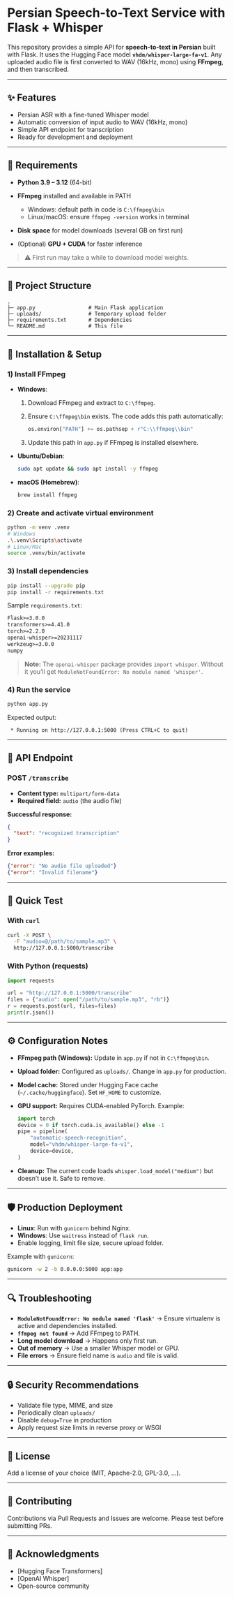 # Persian Speech-to-Text Service with Flask + Whisper

This repository provides a simple API for **speech-to-text in Persian** built with Flask. It uses the Hugging Face model **`vhdm/whisper-large-fa-v1`**. Any uploaded audio file is first converted to WAV (16kHz, mono) using **FFmpeg**, and then transcribed.

---

## ✨ Features

* Persian ASR with a fine-tuned Whisper model
* Automatic conversion of input audio to WAV (16kHz, mono)
* Simple API endpoint for transcription
* Ready for development and deployment

---

## 🧰 Requirements

* **Python 3.9 – 3.12** (64-bit)
* **FFmpeg** installed and available in PATH

  * Windows: default path in code is `C:\ffmpeg\bin`
  * Linux/macOS: ensure `ffmpeg -version` works in terminal
* **Disk space** for model downloads (several GB on first run)
* (Optional) **GPU + CUDA** for faster inference

> ⚠️ First run may take a while to download model weights.

---

## 📁 Project Structure

```
.
├─ app.py                 # Main Flask application
├─ uploads/               # Temporary upload folder
├─ requirements.txt       # Dependencies
└─ README.md              # This file
```

---

## 🔧 Installation & Setup

### 1) Install FFmpeg

* **Windows**:

  1. Download FFmpeg and extract to `C:\ffmpeg`.
  2. Ensure `C:\ffmpeg\bin` exists. The code adds this path automatically:

     ```python
     os.environ["PATH"] += os.pathsep + r"C:\\ffmpeg\\bin"
     ```
  3. Update this path in `app.py` if FFmpeg is installed elsewhere.

* **Ubuntu/Debian**:

  ```bash
  sudo apt update && sudo apt install -y ffmpeg
  ```

* **macOS (Homebrew)**:

  ```bash
  brew install ffmpeg
  ```

### 2) Create and activate virtual environment

```bash
python -m venv .venv
# Windows
.\.venv\Scripts\activate
# Linux/Mac
source .venv/bin/activate
```

### 3) Install dependencies

```bash
pip install --upgrade pip
pip install -r requirements.txt
```

Sample `requirements.txt`:

```txt
Flask>=3.0.0
transformers>=4.41.0
torch>=2.2.0
openai-whisper>=20231117
werkzeug>=3.0.0
numpy
```

> **Note:** The `openai-whisper` package provides `import whisper`. Without it you’ll get `ModuleNotFoundError: No module named 'whisper'`.

### 4) Run the service

```bash
python app.py
```

Expected output:

```
 * Running on http://127.0.0.1:5000 (Press CTRL+C to quit)
```

---

## 🚏 API Endpoint

### POST `/transcribe`

* **Content type:** `multipart/form-data`
* **Required field:** `audio` (the audio file)

**Successful response:**

```json
{
  "text": "recognized transcription"
}
```

**Error examples:**

```json
{"error": "No audio file uploaded"}
{"error": "Invalid filename"}
```

---

## 🧪 Quick Test

### With `curl`

```bash
curl -X POST \
  -F "audio=@/path/to/sample.mp3" \
  http://127.0.0.1:5000/transcribe
```

### With Python (requests)

```python
import requests

url = "http://127.0.0.1:5000/transcribe"
files = {"audio": open("/path/to/sample.mp3", "rb")}
r = requests.post(url, files=files)
print(r.json())
```

---

## ⚙️ Configuration Notes

* **FFmpeg path (Windows):** Update in `app.py` if not in `C:\ffmpeg\bin`.
* **Upload folder:** Configured as `uploads/`. Change in `app.py` for production.
* **Model cache:** Stored under Hugging Face cache (`~/.cache/huggingface`). Set `HF_HOME` to customize.
* **GPU support:** Requires CUDA-enabled PyTorch. Example:

  ```python
  import torch
  device = 0 if torch.cuda.is_available() else -1
  pipe = pipeline(
      "automatic-speech-recognition",
      model="vhdm/whisper-large-fa-v1",
      device=device,
  )
  ```
* **Cleanup:** The current code loads `whisper.load_model("medium")` but doesn’t use it. Safe to remove.

---

## 🛡️ Production Deployment

* **Linux**: Run with `gunicorn` behind Nginx.
* **Windows**: Use `waitress` instead of `flask run`.
* Enable logging, limit file size, secure upload folder.

Example with `gunicorn`:

```bash
gunicorn -w 2 -b 0.0.0.0:5000 app:app
```

---

## 🔍 Troubleshooting

* **`ModuleNotFoundError: No module named 'flask'`** → Ensure virtualenv is active and dependencies installed.
* **`ffmpeg not found`** → Add FFmpeg to PATH.
* **Long model download** → Happens only first run.
* **Out of memory** → Use a smaller Whisper model or GPU.
* **File errors** → Ensure field name is `audio` and file is valid.

---

## 🔒 Security Recommendations

* Validate file type, MIME, and size
* Periodically clean `uploads/`
* Disable `debug=True` in production
* Apply request size limits in reverse proxy or WSGI

---

## 📝 License

Add a license of your choice (MIT, Apache-2.0, GPL-3.0, ...).

---

## 🙌 Contributing

Contributions via Pull Requests and Issues are welcome. Please test before submitting PRs.

---

## 📣 Acknowledgments

* \[Hugging Face Transformers]
* \[OpenAI Whisper]
* Open-source community
